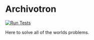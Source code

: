 # Archivotron

[![Run Tests](https://github.com/jbteves/archivotron/actions/workflows/archivotron_actions.yaml/badge.svg)](https://github.com/jbteves/archivotron/actions/workflows/archivotron_actions.yaml)

Here to solve all of the worlds problems.

